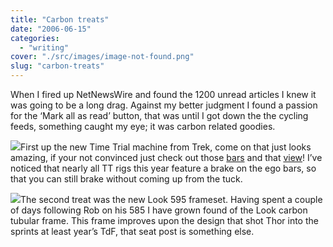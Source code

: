 ```yaml
---
title: "Carbon treats"
date: "2006-06-15"
categories: 
  - "writing"
cover: "./src/images/image-not-found.png"
slug: "carbon-treats"
---
```


When I fired up NetNewsWire and found the 1200 unread articles I knew it was going to be a long drag. Against my better judgment I found a passion for the ‘Mark all as read’ button, that was until I got down the the cycling feeds, something caught my eye; it was carbon related goodies.

[![](/images/167628766_8b2f73b7a9_m.jpg)](http://flickr.com/photos/70011121@N00/167628766 "Trek TTX")First up the new Time Trial machine from Trek, come on that just looks amazing, if your not convinced just check out those [bars](http://static.flickr.com/71/167628835_f80b8c665f.jpg) and that [view](http://static.flickr.com/73/167628803_c35382db19.jpg)! I’ve noticed that nearly all TT rigs this year feature a brake on the ego bars, so that you can still brake without coming up from the tuck.

[![](/images/167572896_a3796c1e27_m.jpg)](http://flickr.com/photos/70011121@N00/167572896 "Look 595")The second treat was the new Look 595 frameset. Having spent a couple of days following Rob on his 585 I have grown found of the Look carbon tubular frame. This frame improves upon the design that shot Thor into the sprints at least year’s TdF, that seat post is something else.
